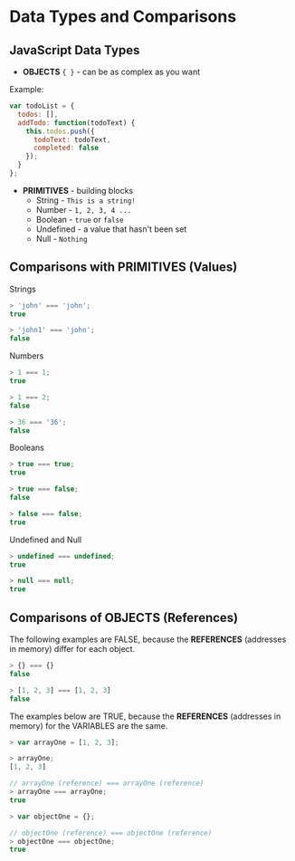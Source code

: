 # Data Types and Comparisons
## JavaScript Data Types
- **OBJECTS** `{ }` - can be as complex as you want  

Example:  
```javascript
var todoList = { 
  todos: [], 
  addTodo: function(todoText) {
    this.todos.push({
      todoText: todoText,
      completed: false
    });
  } 
};
```  

- **PRIMITIVES** - building blocks  
  - String - `This is a string!`  
  - Number - `1, 2, 3, 4 ...`  
  - Boolean - `true` or `false`  
  - Undefined - a value that hasn't been set  
  - Null - `Nothing`  

## Comparisons with PRIMITIVES (Values)
Strings  
```javascript
> 'john' === 'john';
true

> 'john1' === 'john';
false
```

Numbers  
```javascript
> 1 === 1;
true

> 1 === 2;
false

> 36 === '36';
false
```

Booleans  
```javascript
> true === true;
true

> true === false;
false

> false === false;
true
```

Undefined and Null  
```javascript
> undefined === undefined;
true

> null === null;
true
```

## Comparisons of OBJECTS (References)
The following examples are FALSE, because the **REFERENCES** (addresses in memory) differ for each object.  

```javascript
> {} === {}
false

> [1, 2, 3] === [1, 2, 3]
false
```
The examples below are TRUE, because the **REFERENCES** (addresses in memory) for the VARIABLES are the same.  

```javascript
> var arrayOne = [1, 2, 3];

> arrayOne;
[1, 2, 3]

// arrayOne (reference) === arrayOne (reference)
> arrayOne === arrayOne;
true

> var objectOne = {};

// objectOne (reference) === objectOne (reference)
> objectOne === objectOne;
true
```
